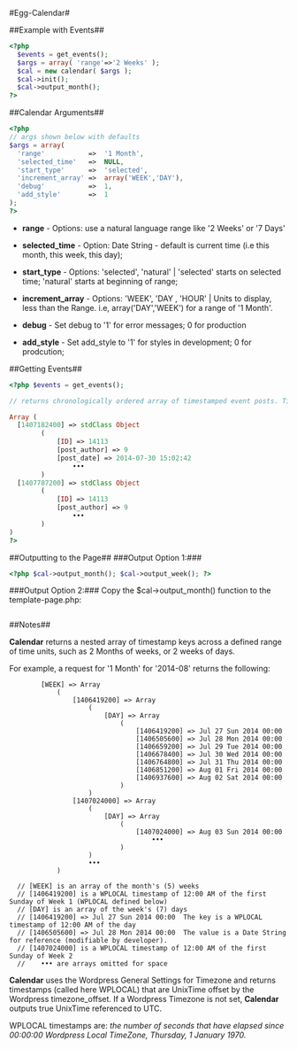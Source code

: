 #Egg-Calendar#



##Example with Events##
```php
<?php 
  $events = get_events();
  $args = array( 'range'=>'2 Weeks' ); 
  $cal = new calendar( $args ); 
  $cal->init(); 
  $cal->output_month();
?>
```  

##Calendar Arguments##

```php
<?php
// args shown below with defaults
$args = array(
  'range'           =>  '1 Month',
  'selected_time'   =>  NULL,										
  'start_type'      =>  'selected',									
  'increment_array' =>  array('WEEK','DAY'),						
  'debug'           =>  1, 
  'add_style'       =>  1											
);
?>
```
* **range** - Options: use a natural language range like '2 Weeks' or '7 Days'

* **selected_time** - Option: Date String - default is current time (i.e this month, this week, this day); 

* **start_type** - Options: 'selected', 'natural' | 'selected' starts on selected time; 'natural' starts at beginning of range;

* **increment_array** - Options: 'WEEK', 'DAY , 'HOUR' | Units to display, less than the Range. i.e, array('DAY','WEEK') for a range of '1 Month'.

* **debug** - Set debug to '1' for error messages; 0 for production

* **add_style** - Set add_style to '1' for styles in development; 0 for prodcution;

##Getting Events##
```php
<?php $events = get_events(); 

// returns chronologically ordered array of timestamped event posts. Timestamp is from ACF date field.

Array (
  [1407182400] => stdClass Object
        (
            [ID] => 14113
            [post_author] => 9
            [post_date] => 2014-07-30 15:02:42
            	•••
        )
  [1407787200] => stdClass Object
        (
            [ID] => 14113
            [post_author] => 9
            	•••
        )
)
?>
```

##Outputting to the Page##
###Output Option 1:###

```php
<?php $cal->output_month(); $cal->output_week(); ?>
```
###Output Option 2:###
Copy the $cal->output_month() function to the template-page.php:
```php

```

##Notes##

**Calendar** returns a nested array of timestamp keys across a defined range of time units, such as 2 Months of weeks, or 2 weeks of days.

For example, a request for '1 Month' for '2014-08' returns the following:
```
  		[WEEK] => Array
  			(
  				[1406419200] => Array
  					(
  						[DAY] => Array
  							(
  								[1406419200] => Jul 27 Sun 2014 00:00
  								[1406505600] => Jul 28 Mon 2014 00:00
  								[1406659200] => Jul 29 Tue 2014 00:00
  								[1406678400] => Jul 30 Wed 2014 00:00
  								[1406764800] => Jul 31 Thu 2014 00:00
  								[1406851200] => Aug 01 Fri 2014 00:00
  								[1406937600] => Aug 02 Sat 2014 00:00
  							)
  					)
  				[1407024000] => Array
  					(
  						[DAY] => Array
  							(
  								[1407024000] => Aug 03 Sun 2014 00:00
  									•••
  							)
  					)
  					•••
  			)
  			
  // [WEEK] is an array of the month's (5) weeks
  // [1406419200] is a WPLOCAL timestamp of 12:00 AM of the first Sunday of Week 1 (WPLOCAL defined below)
  // [DAY] is an array of the week's (7) days
  // [1406419200] => Jul 27 Sun 2014 00:00	The key is a WPLOCAL timestamp of 12:00 AM of the day
  // [1406505600] => Jul 28 Mon 2014 00:00	The value is a Date String for reference (modifiable by developer).
  // [1407024000] is a WPLOCAL timestamp of 12:00 AM of the first Sunday of Week 2 
  //    ••• are arrays omitted for space
```

**Calendar** uses the Wordpress General Settings for Timezone and returns timestamps (called here WPLOCAL) that are UnixTime offset by the Wordpress timezone_offset. If a Wordpress Timezone is not set, **Calendar** outputs true UnixTime referenced to UTC. 

WPLOCAL timestamps are: *the number of seconds that have elapsed since 00:00:00 Wordpress Local TimeZone, Thursday, 1 January 1970.*


